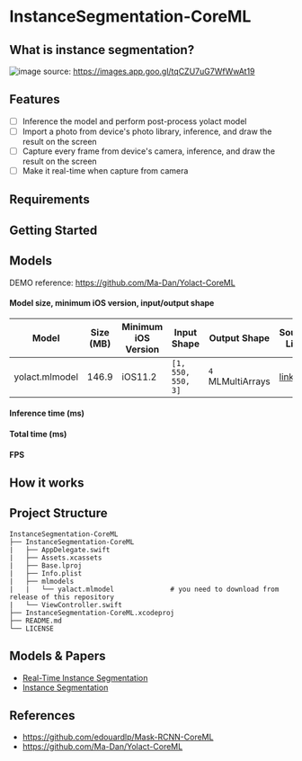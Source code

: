 # InstanceSegmentation-CoreML

## What is instance segmentation?

![image](https://user-images.githubusercontent.com/37643248/109685911-153c9e00-7bc5-11eb-999a-7f3ff5436743.png)
source: https://images.app.goo.gl/tqCZU7uG7WfWwAt19

## Features

- [ ] Inference the model and perform post-process yolact model
- [ ] Import a photo from device's photo library, inference, and draw the result on the screen
- [ ] Capture every frame from device's camera, inference, and draw the result on the screen
- [ ] Make it real-time when capture from camera 

## Requirements

## Getting Started

## Models

DEMO reference: https://github.com/Ma-Dan/Yolact-CoreML

#### Model size, minimum iOS version, input/output shape

| Model          | Size (MB) | Minimum iOS Version | Input Shape        | Output Shape      | Source Link                                     |
| -------------- | --------- | ------------------- | ------------------ | ----------------- | ----------------------------------------------- |
| yolact.mlmodel | 146.9     | iOS11.2             | `[1, 550, 550, 3]` | `4` MLMultiArrays | [link](https://github.com/Ma-Dan/Yolact-CoreML) |

#### Inference time (ms)

#### Total time (ms)

#### FPS

## How it works

## Project Structure

```
InstanceSegmentation-CoreML
├── InstanceSegmentation-CoreML
|   ├── AppDelegate.swift
|   ├── Assets.xcassets
|   ├── Base.lproj
|   ├── Info.plist
|   ├── mlmodels
|   |   └── yalact.mlmodel				# you need to download from release of this repository
|   └── ViewController.swift
├── InstanceSegmentation-CoreML.xcodeproj
├── README.md
└── LICENSE
```

## Models & Papers

- [Real-Time Instance Segmentation](https://paperswithcode.com/task/real-time-instance-segmentation)
- [Instance Segmentation](https://paperswithcode.com/task/instance-segmentation)

## References

- https://github.com/edouardlp/Mask-RCNN-CoreML
- https://github.com/Ma-Dan/Yolact-CoreML
